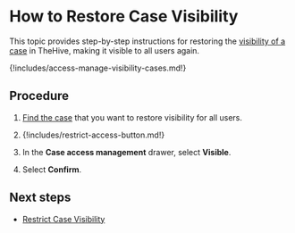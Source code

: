 # How to Restore Case Visibility

<!-- md:version 5.5 --> <!-- md:license Platinum -->

This topic provides step-by-step instructions for restoring the [visibility of a case](../cases/about-cases.md#case-visibility) in TheHive, making it visible to all users again.

{!includes/access-manage-visibility-cases.md!}

<h2>Procedure</h2>

1. [Find the case](../cases/search-for-cases/find-a-case.md) that you want to restore visibility for all users.

2. {!includes/restrict-access-button.md!}

3. In the **Case access management** drawer, select **Visible**.

4. Select **Confirm**.

<h2>Next steps</h2>

* [Restrict Case Visibility](restrict-visibility-case.md)